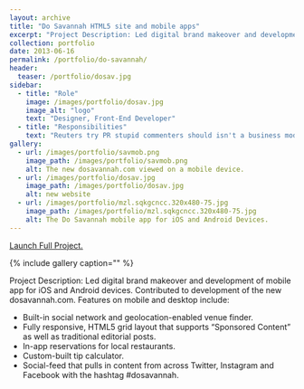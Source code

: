 ```yaml
---
layout: archive
title: "Do Savannah HTML5 site and mobile apps"
excerpt: "Project Description: Led digital brand makeover and development of mobile app for iOS and Android devices."
collection: portfolio
date: 2013-06-16
permalink: /portfolio/do-savannah/
header:
  teaser: /portfolio/dosav.jpg
sidebar:
  - title: "Role"
    image: /images/portfolio/dosav.jpg
    image_alt: "logo"
    text: "Designer, Front-End Developer"
  - title: "Responsibilities"
    text: "Reuters try PR stupid commenters should isn't a business model"
gallery:
  - url: /images/portfolio/savmob.png
    image_path: /images/portfolio/savmob.png
    alt: The new dosavannah.com viewed on a mobile device.
  - url: /images/portfolio/dosav.jpg
    image_path: /images/portfolio/dosav.jpg
    alt: new website
  - url: /images/portfolio/mzl.sqkgcncc.320x480-75.jpg
    image_path: /images/portfolio/mzl.sqkgcncc.320x480-75.jpg
    alt: The Do Savannah mobile app for iOS and Android Devices.
---
```


[Launch Full Project.](http://dosavannah.com/)

{% include gallery caption="" %}

Project Description: Led digital brand makeover and development of mobile app for iOS and Android devices. Contributed to development of the new dosavannah.com. Features on mobile and desktop include:

- Built-in social network and geolocation-enabled venue finder.
- Fully responsive, HTML5 grid layout that supports “Sponsored Content” as well as traditional editorial posts.
- In-app reservations for local restaurants.
- Custom-built tip calculator.
- Social-feed that pulls in content from across Twitter, Instagram and Facebook with the hashtag #dosavannah.
